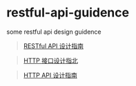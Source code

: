 # restful-api-guidence
some restful api design guidence

> [RESTful API 设计指南](http://www.ruanyifeng.com/blog/2014/05/restful_api.html)

> [HTTP 接口设计指北](https://github.com/bolasblack/http-api-guide)

> [HTTP API 设计指南](https://github.com/ZhangBohan/http-api-design-ZH_CN)
